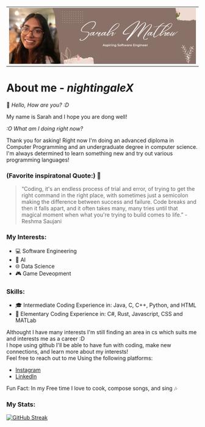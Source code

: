 
<table align="center"><tr><td align="center" width="9999">
    <img src="images/Brown Wood Minimalist Profile LinkedIn Banner.png" width="800">
</td></tr></table>

# About me - *nightingaleX*
:wave: *Hello, How are you? :D <br>*

My name is Sarah and I hope you are dong well! <br>

*:O What am I doing right now? <br>*

Thank you for asking! Right now I'm doing an advanced diploma in Computer Programming and an undergraduate degree in computer science. 
I'm always determined to learn something new and try out various programming languages! <br>

### (Favorite inspiratonal Quote:) :star2:
> “Coding, it's an endless process of trial and error, of trying to get the right command in the right place, with sometimes just a semicolon making the difference between success and failure. Code breaks and then it falls apart, and it often takes many, many tries until that magical moment when what you're trying to build comes to life.” - Reshma Saujani

### My Interests:
- :computer: Software Engineering
- :robot: AI
- :globe_with_meridians: Data Science
- :video_game: Game Deveopment

### Skills:
- :mortar_board: Intermediate Coding Experience in: Java, C, C++, Python, and HTML
- :seedling: Elementary Coding Experience in: C#, Rust, Javascript, CSS and MATLab


Althought I have many interests I'm still finding an area in cs which suits me and interests me as a career :D <br>
I hope using github I'll be able to have fun with coding, make new connections, and learn more about my interests! <br>
Feel free to reach out to me Using the following platforms: 

- [Instagram](https://www.instagram.com/nightingalex03/)
- [LinkedIn](https://www.linkedin.com/in/sarah-mathew-0a4a06204/)

Fun Fact: In my Free time I love to cook, compose songs, and sing :notes:

### My Stats:
[![GitHub Streak](http://github-readme-streak-stats.herokuapp.com?user=NightingaleX03&theme=rose)](https://git.io/streak-stats)
